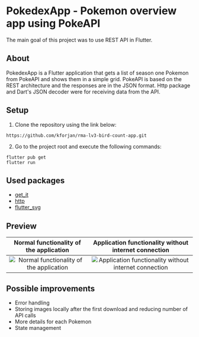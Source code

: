 # PokedexApp - Pokemon overview app using PokeAPI
The main goal of this project was to use REST API in Flutter.

## About
PokedexApp is a Flutter application that gets a list of season one Pokemon from PokeAPI and shows them in a simple grid. PokeAPI is based on the REST architecture and the responses are in the JSON format. Http package and Dart's JSON decoder were for receiving data from the API. 

## Setup
  1. Clone the repository using the link below:
  ```
  https://github.com/kforjan/rma-lv3-bird-count-app.git
  ```
  2. Go to the project root and execute the following commands:
  ```
  flutter pub get
  flutter run
  ```

## Used packages
 * [get_it](https://pub.dev/packages/get_it)
 * [http](https://pub.dev/packages/http)
 * [flutter_svg](https://pub.dev/packages/flutter_svg)


## Preview

Normal functionality of the application          |  Application functionality without internet connection
:-------------------------:|:-------------------------:
![Normal functionality of the application](https://s3.gifyu.com/images/pokemon-basic.gif)  |  ![Application functionality without internet connection](https://s3.gifyu.com/images/pomemon-no-internet.gif)

## Possible improvements
 * Error handling
 * Storing images locally after the first download and reducing number of API calls
 * More details for each Pokemon
 * State management
